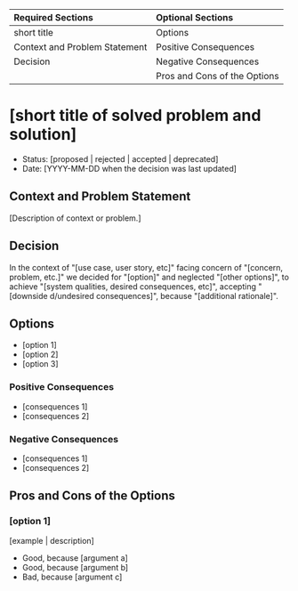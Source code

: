 | Required Sections                  | Optional Sections            |
| :--------------------------------- | :--------------------------- |
| short title                        | Options                      |
| Context and Problem Statement      | Positive Consequences        |
| Decision                           | Negative Consequences        |
|                                    | Pros and Cons of the Options |


# [short title of solved problem and solution]

* Status: [proposed | rejected | accepted | deprecated] 
* Date: [YYYY-MM-DD when the decision was last updated] 

## Context and Problem Statement

[Description of context or problem.]

## Decision

In the context of "[use case, user story, etc]" facing concern of "[concern, problem, etc.]" we decided for "[option]" and neglected "[other options]", to achieve "[system qualities, desired consequences, etc]", accepting "[downside d/undesired consequences]", because "[additional rationale]".

## Options <!-- optional -->

* [option 1]
* [option 2]
* [option 3]

### Positive Consequences <!-- optional -->

* [consequences 1]
* [consequences 2]

### Negative Consequences <!-- optional -->

* [consequences 1]
* [consequences 2]

## Pros and Cons of the Options <!-- optional -->

### [option 1]

[example | description] <!-- optional -->

* Good, because [argument a]
* Good, because [argument b]
* Bad, because [argument c]
